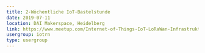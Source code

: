 ```yaml
---
title: 2-Wöchentliche IoT-Bastelstunde
date: 2019-07-11
location: DAI Makerspace, Heidelberg
link: https://www.meetup.com/Internet-of-Things-IoT-LoRaWan-Infrastruktur-4-RheinNeckar/events/htcqhqyzkbpb/
usergroup: iotrn
type: usergroup
---
```

